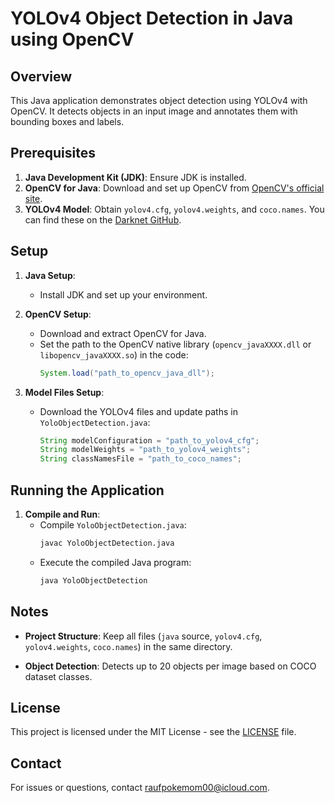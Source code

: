 # YOLOv4 Object Detection in Java using OpenCV

## Overview
This Java application demonstrates object detection using YOLOv4 with OpenCV. It detects objects in an input image and annotates them with bounding boxes and labels.

## Prerequisites
1. **Java Development Kit (JDK)**: Ensure JDK is installed.
2. **OpenCV for Java**: Download and set up OpenCV from [OpenCV's official site](https://opencv.org/releases/).
3. **YOLOv4 Model**: Obtain `yolov4.cfg`, `yolov4.weights`, and `coco.names`. You can find these on the [Darknet GitHub](https://github.com/AlexeyAB/darknet).

## Setup
1. **Java Setup**:
   - Install JDK and set up your environment.
   
2. **OpenCV Setup**:
   - Download and extract OpenCV for Java.
   - Set the path to the OpenCV native library (`opencv_javaXXXX.dll` or `libopencv_javaXXXX.so`) in the code:
     ```java
     System.load("path_to_opencv_java_dll");
     ```

3. **Model Files Setup**:
   - Download the YOLOv4 files and update paths in `YoloObjectDetection.java`:
     ```java
     String modelConfiguration = "path_to_yolov4_cfg";
     String modelWeights = "path_to_yolov4_weights";
     String classNamesFile = "path_to_coco_names";
     ```

## Running the Application
1. **Compile and Run**:
   - Compile `YoloObjectDetection.java`:
     ```bash
     javac YoloObjectDetection.java
     ```
   - Execute the compiled Java program:
     ```bash
     java YoloObjectDetection
     ```

## Notes
- **Project Structure**: Keep all files (`java` source, `yolov4.cfg`, `yolov4.weights`, `coco.names`) in the same directory.
  
- **Object Detection**: Detects up to 20 objects per image based on COCO dataset classes.

## License
This project is licensed under the MIT License - see the [LICENSE](LICENSE) file.

## Contact
For issues or questions, contact [raufpokemom00@icloud.com](mailto:raufpokemon00@icloud.com).
